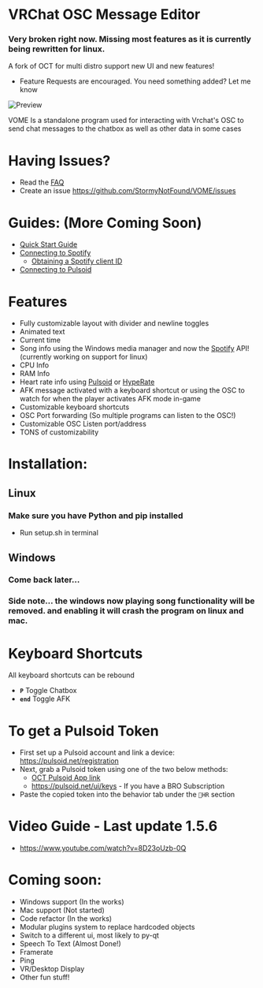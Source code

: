 # VRChat OSC Message Editor 
### Very broken right now. Missing most features as it is currently being rewritten for linux.
A fork of OCT for multi distro support new UI and new features!

- Feature Requests are encouraged. You need something added? Let me know

![Preview](https://raw.githubusercontent.com/Lioncat6/OSC-Chat-Tools/main/preview.png)

VOME Is a standalone program used for interacting with Vrchat's OSC to send chat messages to the chatbox as well as other data in some cases

# Having Issues? 
 - Read the [FAQ](https://github.com/StormyNotFound/VOME/wiki/FAQ)
 - Create an issue https://github.com/StormyNotFound/VOME/issues

# Guides: (More Coming Soon)
 - [Quick Start Guide](https://github.com/StormyNotFound/VOME/wiki/OCT-Quick-Start-Guide)
 - [Connecting to Spotify](https://github.com/StormyNotFound/VOME/wiki/Connecting-to-Spotify)
   - [Obtaining a Spotify client ID](https://github.com/StormyNotFound/VOME/wiki/Spotify-Client-ID)
 - [Connecting to Pulsoid](https://github.com/StormyNotFound/VOME/wiki/Connecting-to-Pulsoid)

# Features
 - Fully customizable layout with divider and newline toggles
 - Animated text
 - Current time
 - Song info using the Windows media manager and now the [Spotify](https://spotify.com/) API! (currently working on support for linux)
 - CPU Info
 - RAM Info
 - Heart rate info using [Pulsoid](https://pulsoid.net/) or [HypeRate](https://www.hyperate.io/) 
 - AFK message activated with a keyboard shortcut or using the OSC to watch for when the player activates AFK mode in-game
 - Customizable keyboard shortcuts
 - OSC Port forwarding (So multiple programs can listen to the OSC!)
 - Customizable OSC Listen port/address
 - TONS of customizability


# Installation:
## Linux
### Make sure you have Python and pip installed
- Run setup.sh in terminal
## Windows
### Come back later...

### Side note... the windows now playing song functionality will be removed. and enabling it will crash the program on linux and mac.

# Keyboard Shortcuts
All keyboard shortcuts can be rebound
- **`P`** Toggle Chatbox
- **`end`** Toggle AFK

# To get a Pulsoid Token
 - First set up a Pulsoid account and link a device: https://pulsoid.net/registration
 - Next, grab a Pulsoid token using one of the two below methods:
    - [OCT Pulsoid App link](https://pulsoid.net/oauth2/authorize?response_type=token&client_id=8070496f-f886-4030-8340-96d1d68b25cb&redirect_uri=&scope=data:heart_rate:read&state=&response_mode=web_page)
    - https://pulsoid.net/ui/keys - If you have a BRO Subscription
 - Paste the copied token into the behavior tab under the `💓HR` section

# Video Guide - Last update 1.5.6
 - https://www.youtube.com/watch?v=8D23oUzb-0Q

# Coming soon:
 - Windows support (In the works)
 - Mac support (Not started)
 - Code refactor (In the works)
 - Modular plugins system to replace hardcoded objects
 - Switch to a different ui, most likely to py-qt
 - Speech To Text (Almost Done!)
 - Framerate
 - Ping
 - VR/Desktop Display
 - Other fun stuff!
